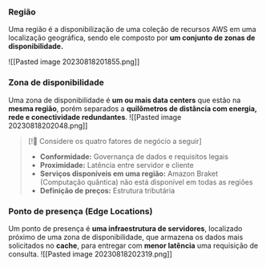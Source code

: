 ### Região
Uma região é a disponibilização de uma coleção de recursos AWS em uma localização geográfica, sendo ele composto por **um conjunto de zonas de disponibilidade.**

![[Pasted image 20230818201855.png]]

### Zona de disponibilidade
Uma zona de disponibilidade é **um ou mais data centers** que estão na **mesma região**, porém separados a **quilômetros de distância com energia, rede e conectividade redundantes**.
![[Pasted image 20230818202048.png]]
> [!🎯 Considere os quatro fatores de negócio a seguir] 
> - **Conformidade:** Governança de dados e requisitos legais
> - **Proximidade:** Latência entre servidor e cliente
> - **Serviços disponíveis em uma região:** Amazon Braket (Computação quântica) não está disponível em todas as regiões
> - **Definição de preços:** Estrutura tributária  

### Ponto de presença (Edge Locations)
Um ponto de presença é **uma infraestrutura de servidores**, localizado próximo de uma zona de disponibilidade, que armazena os dados mais solicitados no **cache**, para entregar com **menor latência** uma requisição de consulta.
![[Pasted image 20230818202319.png]]




